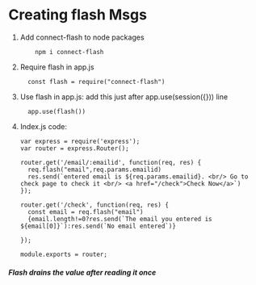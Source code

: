 <h1>Creating flash Msgs</h1>
<ol>
  <li>Add connect-flash to node packages
  
        npm i connect-flash
  </li>
  <li>Require flash in app.js
  
      const flash = require("connect-flash")
  </li>
  <li>Use flash in app.js: add this just after app.use(session({})) line 
  
      app.use(flash())
  </li>
  <li>Index.js code:
  
    var express = require('express');
    var router = express.Router();
    
    router.get('/email/:emailid', function(req, res) {
      req.flash("email",req.params.emailid)
      res.send(`entered email is ${req.params.emailid}. <br/> Go to check page to check it <br/> <a href="/check">Check Now</a>`)
    });
    
    router.get('/check', function(req, res) {
      const email = req.flash("email")
      {email.length!=0?res.send(`The email you entered is ${email[0]}`):res.send(`No email entered`)}
      
    });
    
    module.exports = router;
  </li>
</ol>
  <h5>Flash drains the value after reading it once</h5>
